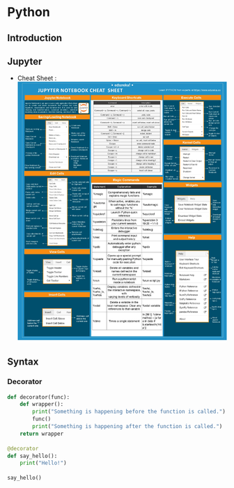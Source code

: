 # Python

## Introduction



## Jupyter
  - Cheat Sheet : ![jupyter_keymap](static/jupyter_keymap.png)


## Syntax

### Decorator

```python
def decorator(func):
    def wrapper():
        print("Something is happening before the function is called.")
        func()
        print("Something is happening after the function is called.")
    return wrapper

@decorator
def say_hello():
    print("Hello!")

say_hello()
```